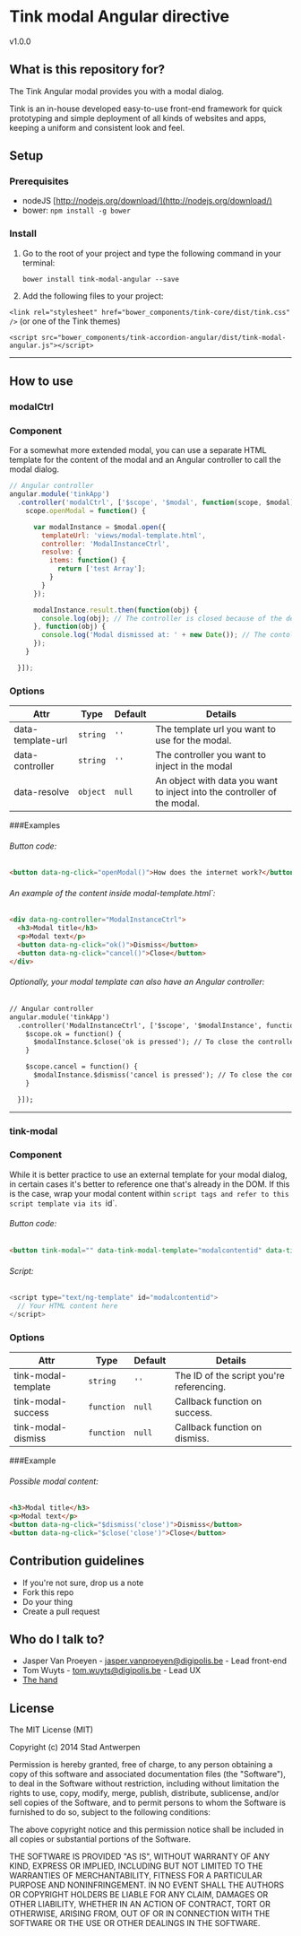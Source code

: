# Tink modal Angular directive

v1.0.0

## What is this repository for?

The Tink Angular modal provides you with a modal dialog.

Tink is an in-house developed easy-to-use front-end framework for quick prototyping and simple deployment of all kinds of websites and apps, keeping a uniform and consistent look and feel.

## Setup

### Prerequisites

* nodeJS [http://nodejs.org/download/](http://nodejs.org/download/)
* bower: `npm install -g bower`

### Install

1. Go to the root of your project and type the following command in your terminal:

   `bower install tink-modal-angular --save`

2. Add the following files to your project:

  `<link rel="stylesheet" href="bower_components/tink-core/dist/tink.css" />` (or one of the Tink themes)

  `<script src="bower_components/tink-accordion-angular/dist/tink-modal-angular.js"></script>`


----------


## How to use

### modalCtrl

### Component

For a somewhat more extended modal, you can use a separate HTML template for the content of the modal and an Angular controller to call the modal dialog.

```javascript
// Angular controller
angular.module('tinkApp')
  .controller('modalCtrl', ['$scope', '$modal', function(scope, $modal) {
    scope.openModal = function() {

      var modalInstance = $modal.open({
        templateUrl: 'views/modal-template.html',
        controller: 'ModalInstanceCtrl',
        resolve: {
          items: function() {
            return ['test Array'];
          }
        }
      });

      modalInstance.result.then(function(obj) {
        console.log(obj); // The controller is closed because of the developer
      }, function(obj) {
        console.log('Modal dismissed at: ' + new Date()); // The contoller is closed by the use of the $dismiss call
      });
    }

  }]);
```

### Options

Attr | Type | Default | Details
--- | --- | --- | ---
data-template-url | `string` | `''` | The template url you want to use for the modal.
data-controller | `string` | `''` | The controller you want to inject in the modal
data-resolve | `object` | `null` | An object with data you want to inject into the controller of the modal.

###Examples

###### Button code: ######

```html
<button data-ng-click="openModal()">How does the internet work?</button>
```

###### An example of the content inside modal-template.html`: ######

```html
<div data-ng-controller="ModalInstanceCtrl">
  <h3>Modal title</h3>
  <p>Modal text</p>
  <button data-ng-click="ok()">Dismiss</button>
  <button data-ng-click="cancel()">Close</button>
</div>
```

###### Optionally, your modal template can also have an Angular controller: ######

```html
// Angular controller
angular.module('tinkApp')
  .controller('ModalInstanceCtrl', ['$scope', '$modalInstance', function($scope, $modalInstance) {
    $scope.ok = function() {
      $modalInstance.$close('ok is pressed'); // To close the controller with a success message
    }

    $scope.cancel = function() {
      $modalInstance.$dismiss('cancel is pressed'); // To close the controller with a dismiss message
    }

  }]);
```


----------



### tink-modal

### Component

While it is better practice to use an external template for your modal dialog, in certain cases it's better to reference one that's already in the DOM. If this is the case, wrap your modal content within `script tags and refer to this script template via its `id`.

###### Button code: ######

```html
<button tink-modal="" data-tink-modal-template="modalcontentid" data-tink-modal-success="close" data-tink-modal-dismiss="dismissed">Open modal</button>
```

###### Script: ######

```javascript
<script type="text/ng-template" id="modalcontentid">
  // Your HTML content here
</script>
```

### Options

Attr | Type | Default | Details
--- | --- | --- | ---
tink-modal-template | `string` | `''` | The ID of the script you're referencing.
tink-modal-success | `function` | `null` | Callback function on success.
tink-modal-dismiss | `function` | `null` | Callback function on dismiss.

###Example

###### Possible modal content: ######

```html
<h3>Modal title</h3>
<p>Modal text</p>
<button data-ng-click="$dismiss('close')">Dismiss</button>
<button data-ng-click="$close('close')">Close</button>
```

## Contribution guidelines

* If you're not sure, drop us a note
* Fork this repo
* Do your thing
* Create a pull request

## Who do I talk to?

* Jasper Van Proeyen - jasper.vanproeyen@digipolis.be - Lead front-end
* Tom Wuyts - tom.wuyts@digipolis.be - Lead UX
* [The hand](https://www.youtube.com/watch?v=_O-QqC9yM28)

## License

The MIT License (MIT)

Copyright (c) 2014 Stad Antwerpen

Permission is hereby granted, free of charge, to any person obtaining a copy
of this software and associated documentation files (the "Software"), to deal
in the Software without restriction, including without limitation the rights
to use, copy, modify, merge, publish, distribute, sublicense, and/or sell
copies of the Software, and to permit persons to whom the Software is
furnished to do so, subject to the following conditions:

The above copyright notice and this permission notice shall be included in all
copies or substantial portions of the Software.

THE SOFTWARE IS PROVIDED "AS IS", WITHOUT WARRANTY OF ANY KIND, EXPRESS OR
IMPLIED, INCLUDING BUT NOT LIMITED TO THE WARRANTIES OF MERCHANTABILITY,
FITNESS FOR A PARTICULAR PURPOSE AND NONINFRINGEMENT. IN NO EVENT SHALL THE
AUTHORS OR COPYRIGHT HOLDERS BE LIABLE FOR ANY CLAIM, DAMAGES OR OTHER
LIABILITY, WHETHER IN AN ACTION OF CONTRACT, TORT OR OTHERWISE, ARISING FROM,
OUT OF OR IN CONNECTION WITH THE SOFTWARE OR THE USE OR OTHER DEALINGS IN THE
SOFTWARE.
